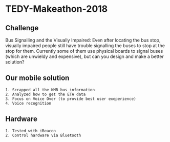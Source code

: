 # TEDY-Makeathon-2018

## Challenge
Bus Signalling and the Visually Impaired: Even after locating the bus stop, visually impaired people still have trouble signalling the buses to stop at the stop for them. Currently some of them use physical boards to signal buses (which are unwieldy and expensive), but can you design and make a better solution?

## Our mobile solution
```
1. Scrapped all the KMB bus information
2. Analyzed how to get the ETA data
3. Focus on Voice Over (to provide best user exeperience)
4. Voice recognition
```

## Hardware
```
1. Tested with iBeacon
2. Control hardware via Bluetooth
```